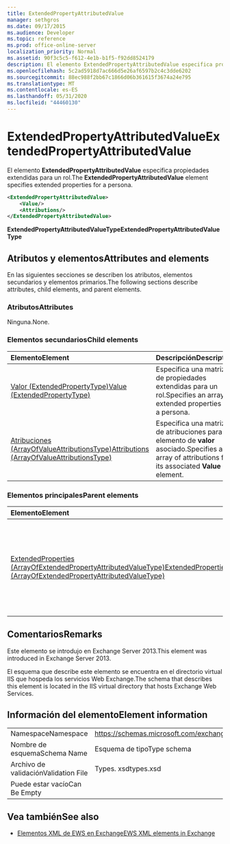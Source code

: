 ```yaml
---
title: ExtendedPropertyAttributedValue
manager: sethgros
ms.date: 09/17/2015
ms.audience: Developer
ms.topic: reference
ms.prod: office-online-server
localization_priority: Normal
ms.assetid: 90f3c5c5-f612-4e1b-b1f5-f92dd8524179
description: El elemento ExtendedPropertyAttributedValue especifica propiedades extendidas para un rol.
ms.openlocfilehash: 5c2ad5918d7ac666d5e26af6597b2c4c3dde6202
ms.sourcegitcommit: 88ec988f2bb67c1866d06b361615f3674a24e795
ms.translationtype: MT
ms.contentlocale: es-ES
ms.lasthandoff: 05/31/2020
ms.locfileid: "44460130"
---
```

# <a name="extendedpropertyattributedvalue"></a><span data-ttu-id="3b87a-103">ExtendedPropertyAttributedValue</span><span class="sxs-lookup"><span data-stu-id="3b87a-103">ExtendedPropertyAttributedValue</span></span>

<span data-ttu-id="3b87a-104">El elemento **ExtendedPropertyAttributedValue** especifica propiedades extendidas para un rol.</span><span class="sxs-lookup"><span data-stu-id="3b87a-104">The **ExtendedPropertyAttributedValue** element specifies extended properties for a persona.</span></span> 
  
```XML
<ExtendedPropertyAttributedValue>
    <Value/>
    <Attributions/>
</ExtendedPropertyAttributedValue>
```

 <span data-ttu-id="3b87a-105">**ExtendedPropertyAttributedValueType**</span><span class="sxs-lookup"><span data-stu-id="3b87a-105">**ExtendedPropertyAttributedValueType**</span></span>
## <a name="attributes-and-elements"></a><span data-ttu-id="3b87a-106">Atributos y elementos</span><span class="sxs-lookup"><span data-stu-id="3b87a-106">Attributes and elements</span></span>

<span data-ttu-id="3b87a-107">En las siguientes secciones se describen los atributos, elementos secundarios y elementos primarios.</span><span class="sxs-lookup"><span data-stu-id="3b87a-107">The following sections describe attributes, child elements, and parent elements.</span></span>
  
### <a name="attributes"></a><span data-ttu-id="3b87a-108">Atributos</span><span class="sxs-lookup"><span data-stu-id="3b87a-108">Attributes</span></span>

<span data-ttu-id="3b87a-109">Ninguna.</span><span class="sxs-lookup"><span data-stu-id="3b87a-109">None.</span></span>
  
### <a name="child-elements"></a><span data-ttu-id="3b87a-110">Elementos secundarios</span><span class="sxs-lookup"><span data-stu-id="3b87a-110">Child elements</span></span>

|<span data-ttu-id="3b87a-111">**Elemento**</span><span class="sxs-lookup"><span data-stu-id="3b87a-111">**Element**</span></span>|<span data-ttu-id="3b87a-112">**Descripción**</span><span class="sxs-lookup"><span data-stu-id="3b87a-112">**Description**</span></span>|
|:-----|:-----|
|[<span data-ttu-id="3b87a-113">Valor (ExtendedPropertyType)</span><span class="sxs-lookup"><span data-stu-id="3b87a-113">Value (ExtendedPropertyType)</span></span>](value-extendedpropertytype.md) <br/> |<span data-ttu-id="3b87a-114">Especifica una matriz de propiedades extendidas para un rol.</span><span class="sxs-lookup"><span data-stu-id="3b87a-114">Specifies an array of extended properties for a persona.</span></span>  <br/> |
|[<span data-ttu-id="3b87a-115">Atribuciones (ArrayOfValueAttributionsType)</span><span class="sxs-lookup"><span data-stu-id="3b87a-115">Attributions (ArrayOfValueAttributionsType)</span></span>](attributions-arrayofvalueattributionstype.md) <br/> |<span data-ttu-id="3b87a-116">Especifica una matriz de atribuciones para su elemento de **valor** asociado.</span><span class="sxs-lookup"><span data-stu-id="3b87a-116">Specifies an array of attributions for its associated **Value** element.</span></span>  <br/> |
   
### <a name="parent-elements"></a><span data-ttu-id="3b87a-117">Elementos principales</span><span class="sxs-lookup"><span data-stu-id="3b87a-117">Parent elements</span></span>

|<span data-ttu-id="3b87a-118">**Elemento**</span><span class="sxs-lookup"><span data-stu-id="3b87a-118">**Element**</span></span>|<span data-ttu-id="3b87a-119">**Descripción**</span><span class="sxs-lookup"><span data-stu-id="3b87a-119">**Description**</span></span>|
|:-----|:-----|
|[<span data-ttu-id="3b87a-120">ExtendedProperties (ArrayOfExtendedPropertyAttributedValueType)</span><span class="sxs-lookup"><span data-stu-id="3b87a-120">ExtendedProperties (ArrayOfExtendedPropertyAttributedValueType)</span></span>](extendedproperties-arrayofextendedpropertyattributedvaluetype.md) <br/> |<span data-ttu-id="3b87a-121">Contiene las propiedades extendidas usadas para las operaciones de almacenamiento de contactos unificadas.</span><span class="sxs-lookup"><span data-stu-id="3b87a-121">Contains the extended properties used for Unified Contact Store operations.</span></span>  <br/> |
   
## <a name="remarks"></a><span data-ttu-id="3b87a-122">Comentarios</span><span class="sxs-lookup"><span data-stu-id="3b87a-122">Remarks</span></span>

<span data-ttu-id="3b87a-123">Este elemento se introdujo en Exchange Server 2013.</span><span class="sxs-lookup"><span data-stu-id="3b87a-123">This element was introduced in Exchange Server 2013.</span></span>
  
<span data-ttu-id="3b87a-124">El esquema que describe este elemento se encuentra en el directorio virtual IIS que hospeda los servicios Web Exchange.</span><span class="sxs-lookup"><span data-stu-id="3b87a-124">The schema that describes this element is located in the IIS virtual directory that hosts Exchange Web Services.</span></span>
  
## <a name="element-information"></a><span data-ttu-id="3b87a-125">Información del elemento</span><span class="sxs-lookup"><span data-stu-id="3b87a-125">Element information</span></span>

|||
|:-----|:-----|
|<span data-ttu-id="3b87a-126">Namespace</span><span class="sxs-lookup"><span data-stu-id="3b87a-126">Namespace</span></span>  <br/> |https://schemas.microsoft.com/exchange/services/2006/types  <br/> |
|<span data-ttu-id="3b87a-127">Nombre de esquema</span><span class="sxs-lookup"><span data-stu-id="3b87a-127">Schema Name</span></span>  <br/> |<span data-ttu-id="3b87a-128">Esquema de tipo</span><span class="sxs-lookup"><span data-stu-id="3b87a-128">Type schema</span></span>  <br/> |
|<span data-ttu-id="3b87a-129">Archivo de validación</span><span class="sxs-lookup"><span data-stu-id="3b87a-129">Validation File</span></span>  <br/> |<span data-ttu-id="3b87a-130">Types. xsd</span><span class="sxs-lookup"><span data-stu-id="3b87a-130">types.xsd</span></span>  <br/> |
|<span data-ttu-id="3b87a-131">Puede estar vacío</span><span class="sxs-lookup"><span data-stu-id="3b87a-131">Can Be Empty</span></span>  <br/> ||
   
## <a name="see-also"></a><span data-ttu-id="3b87a-132">Vea también</span><span class="sxs-lookup"><span data-stu-id="3b87a-132">See also</span></span>



- [<span data-ttu-id="3b87a-133">Elementos XML de EWS en Exchange</span><span class="sxs-lookup"><span data-stu-id="3b87a-133">EWS XML elements in Exchange</span></span>](ews-xml-elements-in-exchange.md)

